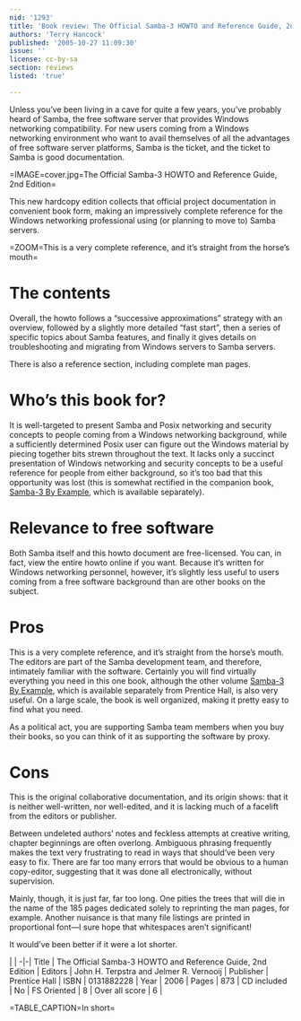 ```yaml
---
nid: '1293'
title: 'Book review: The Official Samba-3 HOWTO and Reference Guide, 2nd Edition <i>by John H. Terpstra and Jelmer R. Vernooij</i>'
authors: 'Terry Hancock'
published: '2005-10-27 11:09:30'
issue: ''
license: cc-by-sa
section: reviews
listed: 'true'

---
```

Unless you’ve been living in a cave for quite a few years, you’ve probably heard of Samba, the free software server that provides Windows networking compatibility. For new users coming from a Windows networking environment who want to avail themselves of all the advantages of free software server platforms, Samba is the ticket, and the ticket to Samba is good documentation.


=IMAGE=cover.jpg=The Official Samba-3 HOWTO and Reference Guide, 2nd Edition=

This new hardcopy edition collects that official project documentation in convenient book form, making an impressively complete reference for the Windows networking professional using (or planning to move to) Samba servers.


=ZOOM=This is a very complete reference, and it’s straight from the horse’s mouth=


# The contents

Overall, the howto follows a “successive approximations” strategy with an overview, followed by a slightly more detailed “fast start”, then a series of specific topics about Samba features, and finally it gives details on troubleshooting and migrating from Windows servers to Samba servers.

There is also a reference section, including complete man pages.


# Who’s this book for?

It is well-targeted to present Samba and Posix networking and security concepts to people coming from a Windows networking background, while a sufficiently determined Posix user can figure out the Windows material by piecing together bits strewn throughout the text. It lacks only a succinct presentation of Windows networking and security concepts to be a useful reference for people from either background, so it’s too bad that this opportunity was lost (this is somewhat rectified in the companion book, [Samba-3 By Example](http://www.freesoftwaremagazine.com/reviews/book_review_samba-3_examples), which is available separately).


# Relevance to free software

Both Samba itself and this howto document are free-licensed. You can, in fact, view the entire howto online if you want. Because it’s written for Windows networking personnel, however, it’s slightly less useful to users coming from a free software background than are other books on the subject.


# Pros

This is a very complete reference, and it’s straight from the horse’s mouth. The editors are part of the Samba development team, and therefore, intimately familiar with the software. Certainly you will find virtually everything you need in this one book, although the other volume [Samba-3 By Example](http://www.freesoftwaremagazine.com/reviews/book_review_samba-3_examples), which is available separately from Prentice Hall, is also very useful. On a large scale, the book is well organized, making it pretty easy to find what you need.

As a political act, you are supporting Samba team members when you buy their books, so you can think of it as supporting the software by proxy.


# Cons

This is the original collaborative documentation, and its origin shows: that it is neither well-written, nor well-edited, and it is lacking much of a facelift from the editors or publisher.

Between undeleted authors’ notes and feckless attempts at creative writing, chapter beginnings are often overlong. Ambiguous phrasing frequently makes the text very frustrating to read in ways that should’ve been very easy to fix. There are far too many errors that would be obvious to a human copy-editor, suggesting that it was done all electronically, without supervision.

Mainly, though, it is just far, far too long. One pities the trees that will die in the name of the 185 pages dedicated solely to reprinting the man pages, for example. Another nuisance is that many file listings are printed in proportional font—I sure hope that whitespaces aren’t significant!

It would’ve been better if it were a lot shorter.


 | |
-|-|
Title | The Official Samba-3 HOWTO and Reference Guide, 2nd Edition | 
Editors | John H. Terpstra and Jelmer R. Vernooij | 
Publisher | Prentice Hall | 
ISBN | 0131882228 | 
Year | 2006 | 
Pages | 873 | 
CD included | No | 
FS Oriented | 8 | 
Over all score | 6 | 

=TABLE_CAPTION=In short=

